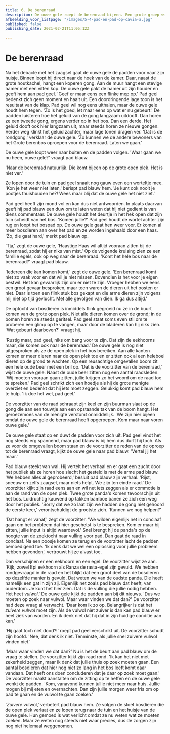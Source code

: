 ```yaml
---
title: 6. De berenraad
description: De ouwe gele roept de berenraad bijeen. Een grote groep wijze en oudere beren komen bij elkaar om het probleem van de padden van een oplossing te voorzien.
afbeelding_voor_listpage: "/images/5-4-pad-en-pad-op-cavia-a.jpg"
published: false
publishing_date: 2021-02-21T11:05:12Z

---
```

# De berenraad

Na het debacle met het zaagsel gaat de ouwe gele de padden voor naar zijn huisje. Binnen loopt hij direct naar de hoek van de kamer. Daar, naast de grote houtkachel, hangt een koperen gong. Aan de muur hangt een stevige hamer met een vilten kop. De ouwe gele pakt de hamer uit zijn houder en geeft hem aan pad geel. 'Geef er maar eens een flinke mep op.' Pad geel bedenkt zich geen moment en haalt uit. Een doordringende lage toon is het resultaat van de klap. Pad geel wil nog eens uithalen, maar de ouwe gele houdt hem tegen. 'Zo is het goed, let maar eens op wat er nu gebeurt.' De padden luisteren hoe het geluid van de gong langzaam uitdooft. Dan horen ze een tweede gong, ergens verder op in het bos. Dan een derde. Het geluid dooft ook hier langzaam uit, maar steeds horen ze nieuwe gongen. Verder weg klinkt het geluid zachter, maar lage tonen dragen ver. 'Dat is de rondgong,' verklaar de ouwe gele. 'Zo kunnen we de andere bewoners van het Grote berenbos oproepen voor de berenraad. Laten we gaan.'

De ouwe gele loopt weer naar buiten en de padden volgen. 'Waar gaan we nu heen, ouwe gele?' vraagt pad blauw. 

'Naar de berenraad natuurlijk. Die komt bijeen op de grote open plek. Het is niet ver.'

Ze lopen door de tuin en pad geel snaait nog gauw even een worteltje mee. 'Kon je het weer niet laten,' berispt pad blauw hem. 'Je kunt ook nooit je pootjes thuishouden hè?! Wees maar blij dat de ouwe gele het niet ziet.'

Pad geel heeft zijn mond vol en kan dus niet antwoorden. In plaats daarvan geeft hij pad blauw een duw om te laten weten dat hij niet gedient is van diens commentaar. De ouwe gele houdt het deurtje in het hek open dat zijn tuin scheidt van het bos. 'Komen jullie?' Pad geel houdt de wortel achter zijn rug en loopt het bospad op. De ouwe gele gaat hen weer voor. Er komen al meer bosdieren aan over het pad en ze worden ingehaald door een haas. 'Zo, die gaat hard,' merkt pad blauw op. 

'Tja,' zegt de ouwe gele, 'Haastige Haas wil altijd vooraan zitten bij de berenraad, zodat hij er niks van mist.' Op de volgende kruising zien ze een familie egels, ook op weg naar de berenraad. 'Komt het hele bos naar de berenraad?' vraagt pad blauw.

'Iedereen die kan komen komt,' zegt de ouwe gele. 'Een berenraad komt niet zo vaak voor en dat wil je niet missen. Bovendien is het voor je eigen bestwil. Het kan gevaarlijk zijn om er niet te zijn. Vroeger hebben we eens een groot gevaar besproken, maar toen waren de dieren uit het oosten er niet. Daar is toen een flink stuk bos gekapt en die arme dieren zijn volgens mij niet op tijd gevlucht. Met alle gevolgen van dien. Ik ga dus altijd.'

De optocht van bosdieren is inmiddels flink gegroeid nu ze in de buurt komen van de grote open plek. Niet alle dieren komen over de grond; in de bomen horen ze steeds geritsel. Pad geel staat soms even stil om te proberen een glimp op te vangen, maar door de bladeren kan hij niks zien. 'Wat gebeurt daarboven?' vraagt hij.

'Rustig maar, pad geel, niks om bang voor te zijn. Dat zijn de eekhoorns maar, die komen ook naar de berenraad.' De ouwe gele is nog niet uitgesproken als ze de open plek in het bos bereiken. Aan alle kanten komen er meer dieren naar de open plek toe en er zitten ook al een heleboel dieren op de grond te wachten. Op een reusachtige omgevallen boom zit een hele oude beer met een bril op. 'Dat is de voorzitter van de berenraad,' wijst de ouwe gele. Naast de oude beer zitten nog een aantal raadsleden. 'Wij moeten vooraan gaan zitten, jullie krijgen zo het woord om de raad toe te spreken.' Pad geel schrikt zich een hoedje als hij de grote menigte overziet en bedenkt dat hij iets moet zeggen. Gelukkig komt pad blauw hem te hulp. 'Ik doe het wel, pad geel.'

De voorzitter van de raad schraapt zijn keel en zijn buurman slaat op de gong die aan een touwtje aan een opstaande tak van de boom hangt. Het geroezemoes van de menigte verstomt onmiddellijk. 'We zijn hier bijeen omdat de ouwe gele de berenraad heeft opgeroepen. Kom maar naar voren ouwe gele.'

De ouwe gele staat op en duwt de padden voor zich uit. Pad geel vindt het nog steeds erg spannend, maar pad blauw is bij hem dus durft hij toch. Als ze voor de omgevallen boom staan en de voorzitter de reden van de oproep tot de berenraad vraagt, kijkt de ouwe gele naar pad blauw. 'Vertel jij het maar.'

Pad blauw steekt van wal. Hij vertelt het verhaal en er gaat een zucht door het publiek als ze horen hoe slecht het gesteld is met de arme pad blauw. 'We hebben alles al geprobeerd,' besluit pad blauw zijn verhaal. 'Rijst, sneeuw en zelfs zaagsel, maar niets helpt. We zijn ten einde raad.' De voorzitter kijkt zijn raad eens aan en wil net iets zeggen als er commotie is aan de rand van de open plek. Twee grote panda's komen tevoorschijn uit het bos. Luidruchtig kauwend op takken bamboe banen ze zich een weg door het publiek. 'Sorry dat we zo laat zijn we hadden de gong niet gehoord de eerste keer,' verontschuldigt de grootste zich. 'Kunnen we nog helpen?'

'Dat hangt er vanaf,' zegt de voorzitter. 'We wilden eigenlijk net in conclaaf gaan om het probleem dat hier geschetst is te bespreken. Kom er maar bij zitten, jullie input is altijd waardevol.' Snel brengt hij de panda's op de hoogte van de zoektocht naar vulling voor pad. Dan gaat de raad in conclaaf. Na een poosje komen ze terug en de voorzitter lacht de padden bemoedigend toe. 'Ik denk dat we wel een oplossing voor jullie probleem hebben gevonden,' vertrouwt hij ze alvast toe.

Dan verschijnen er een eekhoorn en een egel. De voorzitter wijst ze aan. 'Kijk, zowel Epi eekhoorn als Ranza de rasta-egel zijn gevuld. We hebben rondgevraagd in de raad en het blijkt dat een groot deel van de bosdieren op dezelfde manier is gevuld. Dat weten we van de oudste panda. Die heeft namelijk een gat in zijn zij. Eigenlijk net zoals pad blauw dat heeft, van ouderdom. Je kunt het hier zien. Dat is de vulling die jullie nodig hebben. Het heet *vulwol*.' De ouwe gele kijkt de padden aan bij dit nieuws. 'Dus we moeten op zoek naar vulwol. Maar waar vinden we dat dan?' De voorzitter had deze vraag al verwacht. 'Daar kom ik zo op. Belangrijker is dat het *zuivere vulwol* moet zijn. Als de vulwol niet zuiver is dan kan pad blauw er heel ziek van worden. En ik denk niet dat hij dat in zijn huidige conditie aan kan.'

'Hij gaat toch niet dood?!' roept pad geel verschrikt uit. De voorzitter schudt zijn hoofd. 'Nee, dat denk ik niet. Tenminste, als jullie snel zuivere vulwol vinden niet.'

'Maar waar vinden we dat dan?' Nu is het de beurt aan pad blauw om de vraag te stellen. De voorzitter kijkt zijn raad rond. 'Ik kan het niet met zekerheid zeggen, maar ik denk dat jullie thuis op zoek moeten gaan. Een aantal bosdieren dat hier nog niet zo lang in het bos leeft komt daar vandaan. Dat heeft ons doen concluderen dat je daar op zoek moet gaan.' De voorzitter maakt aanstalten om de zitting op te heffen en de ouwe gele wenkt de padden. 'Kom, vanavond kunnen jullie niet meer naar huis. Jullie mogen bij mij eten en overnachten. Dan zijn jullie morgen weer fris om op pad te gaan en de vulwol te gaan zoeken.'

'*Zuivere* vulwol,' verbetert pad blauw hem. Ze volgen de stoet bosdieren die de open plek verlaat en ze lopen terug naar de tuin en het huisje van de ouwe gele. Hun gemoed is wat verlicht omdat ze nu weten wat ze moeten zoeken. Maar ze weten nog steeds niet waar precies, dus de zorgen zijn nog niet helemaal weggenomen.


